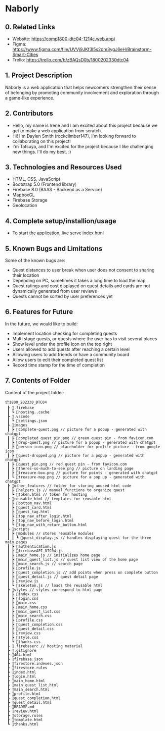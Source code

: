 # Naborly

## 0. Related Links
* Website: https://comp1800-dtc04-1214c.web.app/
* Figma: https://www.figma.com/file/UVVj9JKf3l5s2dm3ygJ6eH/Brainstorm-Smart-Cities
* Trello: https://trello.com/b/zBAQsD0b/1800202330dtc04

## 1. Project Description
Näborly is a web application that helps newcomers strengthen their sense of belonging by promoting community involvement and exploration through a game-like experience.

## 2. Contributors
* Hello, my name is Irene and I am excited about this project because we get to make a web application from scratch.
* Hi! I'm Daylen Smith (rockclimber147), I'm looking forward to collaborating on this project! 
* I'm Tatsuya, and I'm excited for the project because I like challenging new things. I'll do my best. :)
	
## 3. Technologies and Resources Used
* HTML, CSS, JavaScript
* Bootstrap 5.0 (Frontend library)
* Firebase 8.0 (BAAS - Backend as a Service)
* MapboxGL
* Firebase Storage
* Geolocation

## 4. Complete setup/installion/usage
* To start the application, live serve index.html

## 5. Known Bugs and Limitations
Some of the known bugs are:
* Quest distances to user break when user does not consent to sharing their location
* Depending on PC, sometimes it takes a long time to load the map
* Quest ratings and cost displayed on quest details and cards are not dynamically generated from user reviews
* Quests cannot be sorted by user preferences yet 

## 6. Features for Future
In the future, we would like to build:
* Implement location checking for completing quests
* Multi stage quests, or quests where the user has to visit several places
* Show level under the profile icon on the top right
* Users allowed to add quests after reaching a certain level
* Allowing users to add friends or have a community board
* Allow users to edit their completed quest list
* Record time stamp for the time of completion
	
## 7. Contents of Folder
Content of the project folder:

```
📦1800_202330_DTC04
 ┣ 📂.firebase
 ┃ ┗ 📜hosting..cache
 ┣ 📂.vscode
 ┃ ┗ 📜settings.json
 ┣ 📂images
 ┃ ┣ 📜complete-quest.png // picture for a popup - generated with chatgpt
 ┃ ┣ 📜completed_quest_pin.png // green quest pin - from favicon.com
 ┃ ┣ 📜drop-quest.png // picture for a popup - generated with chatgpt
 ┃ ┣ 📜person-icon.png // placeholder for profile picture - from google icon
 ┃ ┣ 📜quest-dropped.png // picture for a popup - generated with chatgpt
 ┃ ┣ 📜quest_pin.png // red quest pin - from favicon.com
 ┃ ┣ 📜theres-so-much-to-see.png // picture on landing page
 ┃ ┣ 📜treasure-box.png // picture for points - generated with chatgpt
 ┃ ┗ 📜treasure-map.png // picture for a pop up - generated with chatgpt
 ┣ 📂other_features // folder for storing unused html code
 ┃ ┣ 📜helpers.js // manual functions to organize quest
 ┃ ┗ 📜token.html // token for hosting 
 ┣ 📂reusable_html // templates for reusable html
 ┃ ┣ 📜bottom_nav.html 
 ┃ ┣ 📜quest_card.html 
 ┃ ┣ 📜quest_tag.html
 ┃ ┣ 📜top_nav_after_login.html
 ┃ ┣ 📜top_nav_before_login.html
 ┃ ┗ 📜top_nav_with_return_button.html
 ┣ 📂scripts
 ┃ ┣ 📂modules // stores reusable modules
 ┃ ┃ ┗ 📜quest_display.js // handles displaying quest for the three main pages
 ┃ ┣ 📜authentication.js
 ┃ ┣ 📜firebaseAPI_DTC04.js
 ┃ ┣ 📜main_home.js // initializes home page
 ┃ ┣ 📜main_quest_list.js // quest list view of the home page
 ┃ ┣ 📜main_search.js // search page
 ┃ ┣ 📜profile.js 
 ┃ ┣ 📜quest_completion.js // add points when press on complete button
 ┃ ┣ 📜quest_detail.js // quest detail page
 ┃ ┣ 📜review.js
 ┃ ┗ 📜skeleton.js // loads the reusable html
 ┣ 📂styles // styles correspond to html page
 ┃ ┣ 📜index.css
 ┃ ┣ 📜login.css
 ┃ ┣ 📜main.css
 ┃ ┣ 📜main_home.css
 ┃ ┣ 📜main_quest_list.css
 ┃ ┣ 📜main_search.css
 ┃ ┣ 📜profile.css
 ┃ ┣ 📜quest_completion.css
 ┃ ┣ 📜quest_detail.css
 ┃ ┣ 📜review.css
 ┃ ┣ 📜style.css
 ┃ ┗ 📜thanks.css
 ┣ 📜.firebaserc // hosting material
 ┣ 📜.gitignore
 ┣ 📜404.html
 ┣ 📜firebase.json
 ┣ 📜firestore.indexes.json
 ┣ 📜firestore.rules
 ┣ 📜index.html
 ┣ 📜login.html
 ┣ 📜main_home.html
 ┣ 📜main_quest_list.html
 ┣ 📜main_search.html
 ┣ 📜profile.html
 ┣ 📜quest_completion.html
 ┣ 📜quest_detail.html
 ┣ 📜README.md
 ┣ 📜review.html
 ┣ 📜storage.rules
 ┣ 📜template.html
 ┗ 📜thanks.html
```


